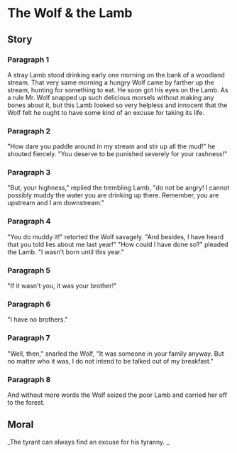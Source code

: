 
# The Wolf & the Lamb

## Story


### Paragraph 1

A stray Lamb stood drinking early one morning on the bank of a woodland stream. That very same morning a hungry Wolf came by farther up the stream, hunting for something to eat. He soon got his eyes on the Lamb. As a rule Mr. Wolf snapped up such delicious morsels without making any bones about it, but this Lamb looked so very helpless and innocent that the Wolf felt he ought to have some kind of an excuse for taking its life.



### Paragraph 2

"How dare you paddle around in my stream and stir up all the mud!" he shouted fiercely. "You deserve to be punished severely for your rashness!"



### Paragraph 3

"But, your highness," replied the trembling Lamb, "do not be angry! I cannot possibly muddy the water you are drinking up there. Remember, you are upstream and I am downstream."



### Paragraph 4

"You do muddy it!" retorted the Wolf savagely. "And besides, I have heard that you told lies about me last year!"
"How could I have done so?" pleaded the Lamb. "I wasn't born until this year."



### Paragraph 5

"If it wasn't you, it was your brother!"



### Paragraph 6

"I have no brothers."



### Paragraph 7

"Well, then," snarled the Wolf, "It was someone in your family anyway. But no matter who it was, I do not intend to be talked out of my breakfast."



### Paragraph 8

And without more words the Wolf seized the poor Lamb and carried her off to the forest.



## Moral

_The tyrant can always find an excuse for his tyranny.
_

